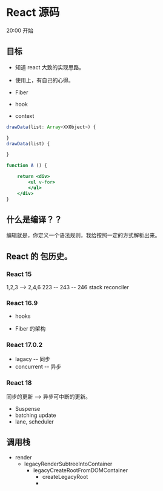 # React 源码

20:00 开始


## 目标

- 知道 react 大致的实现思路。
- 使用上，有自己的心得。

- Fiber
- hook
- context

```jsx
drawData(list: Array<XXObject>) {

}
drawData(list) {

}

function A () {

    return <div>
        <ul v-for>
        </ul>
    </div>
}

```

## 什么是编译？？
编辑就是，你定义一个语法规则，我给按照一定的方式解析出来。


## React 的 包历史。

### React 15 
1,2,3  --> 2,4,6
223 -- 243 -- 246
stack reconciler

### React 16.9
- hooks 

- Fiber 的架构

### React 17.0.2
- lagacy -- 同步 
- concurrent -- 异步

### React 18
同步的更新 --> 异步可中断的更新。
- Suspense
- batching update
- lane, scheduler


## 调用栈
- render
  - legacyRenderSubtreeIntoContainer
    - legacyCreateRootFromDOMContainer
      - createLegacyRoot
      - 
